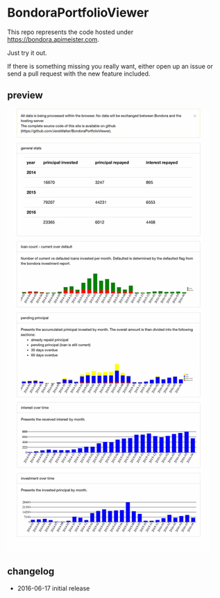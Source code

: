 # BondoraPortfolioViewer

This repo represents the code hosted under https://bondora.apimeister.com.

Just try it out.

If there is something missing you really want, either open up an issue or send a pull request with the new feature included.

## preview

![bondora portfolio viewer preview](/preview.jpg?raw=true)

## changelog

* 2016-06-17 initial release
